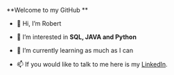  **Welcome to my GitHub **

- 👋 Hi, I’m Robert

- 👀 I’m interested in **SQL, JAVA and Python**

- 🌱 I’m currently learning as much as I can

- 📫 If you would like to talk to me here is my [LinkedIn](https://www.linkedin.com/in/szell-robert-29376913a/).
<!---
SeZzel/SeZzel is a ✨ special ✨ repository because its `README.md` (this file) appears on your GitHub profile.
You can click the Preview link to take a look at your changes.
--->
